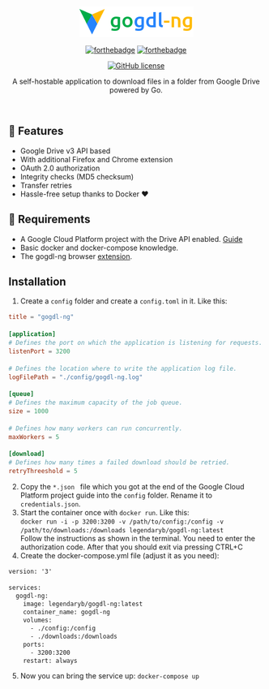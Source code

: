<p align="center"><img alt="gogdl-ng" height="60" src="https://raw.githubusercontent.com/LegendaryB/gogdl-ng/develop/.github/assets/banner.png"></p>

<div align="center">

[![forthebadge](https://forthebadge.com/images/badges/fuck-it-ship-it.svg)](https://forthebadge.com)
[![forthebadge](https://forthebadge.com/images/badges/made-with-go.svg)](https://forthebadge.com)

[![GitHub license](https://img.shields.io/github/license/gogdl-ng/gogdl-ng.svg?longCache=true&style=flat-square)](https://github.com/gogdl-ng/gogdl-ng/blob/main/LICENSE)

A self-hostable application to download files in a folder from Google Drive powered by Go.
</div><br>

## 🎯 Features
* Google Drive v3 API based
* With additional Firefox and Chrome extension
* OAuth 2.0 authorization
* Integrity checks (MD5 checksum)
* Transfer retries
* Hassle-free setup thanks to Docker ❤︎

## 📝 Requirements
- A Google Cloud Platform project with the Drive API enabled. [Guide](https://developers.google.com/drive/api/v3/quickstart/go#step_1_turn_on_the)
- Basic docker and docker-compose knowledge.
- The gogdl-ng browser [extension](https://github.com/gogdl-ng/gogdl-ng-webext).

## Installation
1. Create a `config` folder and create a `config.toml` in it. Like this:
```toml
title = "gogdl-ng"

[application]
# Defines the port on which the application is listening for requests.
listenPort = 3200

# Defines the location where to write the application log file.
logFilePath = "./config/gogdl-ng.log"

[queue]
# Defines the maximum capacity of the job queue.
size = 1000

# Defines how many workers can run concurrently.
maxWorkers = 5

[download]
# Defines how many times a failed download should be retried.
retryThreeshold = 5
```
2. Copy the `*.json ` file which you got at the end of the Google Cloud Platform project guide into the `config` folder. Rename it to `credentials.json`.
3. Start the container once with `docker run`. Like this:  
`docker run -i -p 3200:3200 -v /path/to/config:/config -v /path/to/downloads:/downloads legendaryb/gogdl-ng:latest`  
Follow the instructions as shown in the terminal. You need to enter the authorization code. After that you should exit via pressing CTRL+C
4. Create the docker-compose.yml file (adjust it as you need): 
```
version: '3'

services:
  gogdl-ng:
    image: legendaryb/gogdl-ng:latest
    container_name: gogdl-ng
    volumes:
      - ./config:/config
      - ./downloads:/downloads
    ports:
      - 3200:3200
    restart: always
```
5. Now you can bring the service up: `docker-compose up`

